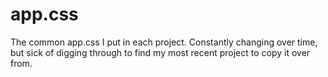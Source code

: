 # app.css
The common app.css I put in each project. Constantly changing over time, but sick of digging through to find my most recent project to copy it over from.
